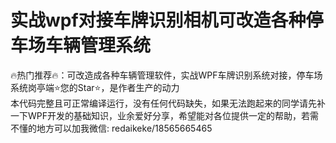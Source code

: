 # 实战wpf对接车牌识别相机可改造各种停车场车辆管理系统

🔥热门推荐🔥：可改造成各种车辆管理软件，实战WPF车牌识别系统对接，停车场系统岗亭端⭐您的Star⭐，是作者生产的动力  
本代码完整且可正常编译运行，没有任何代码缺失，如果无法跑起来的同学请先补一下WPF开发的基础知识，业余爱好分享，希望能对各位提供一定的帮助，若需不懂的地方可以加我微信: redaikeke/18565665465  

